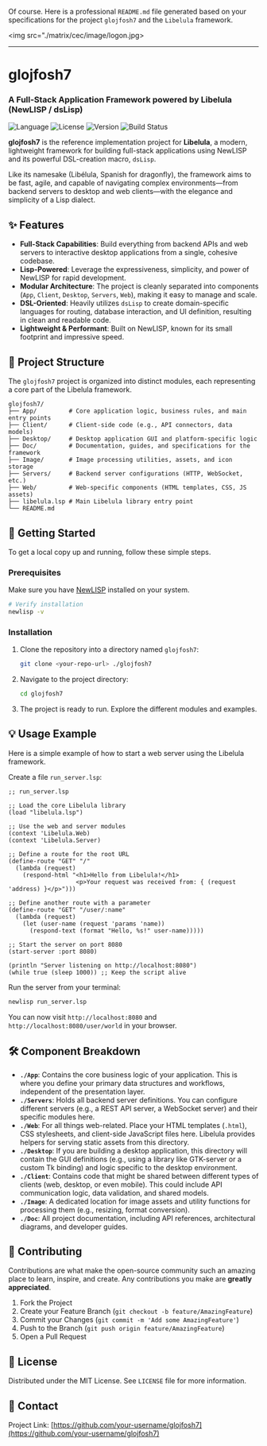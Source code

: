 Of course. Here is a professional `README.md` file generated based on your specifications for the project `glojfosh7` and the `Libelula` framework.

<img src="./matrix/cec/image/logon.jpg>

---

# glojfosh7
### A Full-Stack Application Framework powered by Libelula (NewLISP / dsLisp)

![Language](https://img.shields.io/badge/language-NewLISP-orange.svg)
![License](https://img.shields.io/badge/License-MIT-blue.svg)
![Version](https://img.shields.io/badge/version-0.1.0-brightgreen.svg)
![Build Status](https://img.shields.io/badge/build-passing-brightgreen.svg)

**glojfosh7** is the reference implementation project for **Libelula**, a modern, lightweight framework for building full-stack applications using NewLISP and its powerful DSL-creation macro, `dsLisp`.

Like its namesake (Libélula, Spanish for dragonfly), the framework aims to be fast, agile, and capable of navigating complex environments—from backend servers to desktop and web clients—with the elegance and simplicity of a Lisp dialect.

## ✨ Features

*   **Full-Stack Capabilities**: Build everything from backend APIs and web servers to interactive desktop applications from a single, cohesive codebase.
*   **Lisp-Powered**: Leverage the expressiveness, simplicity, and power of NewLISP for rapid development.
*   **Modular Architecture**: The project is cleanly separated into components (`App`, `Client`, `Desktop`, `Servers`, `Web`), making it easy to manage and scale.
*   **DSL-Oriented**: Heavily utilizes `dsLisp` to create domain-specific languages for routing, database interaction, and UI definition, resulting in clean and readable code.
*   **Lightweight & Performant**: Built on NewLISP, known for its small footprint and impressive speed.

## 📂 Project Structure

The `glojfosh7` project is organized into distinct modules, each representing a core part of the Libelula framework.

```
glojfosh7/
├── App/         # Core application logic, business rules, and main entry points
├── Client/      # Client-side code (e.g., API connectors, data models)
├── Desktop/     # Desktop application GUI and platform-specific logic
├── Doc/         # Documentation, guides, and specifications for the framework
├── Image/       # Image processing utilities, assets, and icon storage
├── Servers/     # Backend server configurations (HTTP, WebSocket, etc.)
├── Web/         # Web-specific components (HTML templates, CSS, JS assets)
├── libelula.lsp # Main Libelula library entry point
└── README.md
```

## 🚀 Getting Started

To get a local copy up and running, follow these simple steps.

### Prerequisites

Make sure you have [NewLISP](http://www.newlisp.org/index.cgi?Download) installed on your system.

```bash
# Verify installation
newlisp -v
```

### Installation

1.  Clone the repository into a directory named `glojfosh7`:
    ```bash
    git clone <your-repo-url> ./glojfosh7
    ```
2.  Navigate to the project directory:
    ```bash
    cd glojfosh7
    ```
3.  The project is ready to run. Explore the different modules and examples.

## 💡 Usage Example

Here is a simple example of how to start a web server using the Libelula framework.

Create a file `run_server.lsp`:
```newlisp
;; run_server.lsp

;; Load the core Libelula library
(load "libelula.lsp")

;; Use the web and server modules
(context 'Libelula.Web)
(context 'Libelula.Server)

;; Define a route for the root URL
(define-route "GET" "/"
  (lambda (request)
    (respond-html "<h1>Hello from Libelula!</h1>
                   <p>Your request was received from: { (request 'address) }</p>")))

;; Define another route with a parameter
(define-route "GET" "/user/:name"
  (lambda (request)
    (let (user-name (request 'params 'name))
      (respond-text (format "Hello, %s!" user-name)))))

;; Start the server on port 8080
(start-server :port 8080)

(println "Server listening on http://localhost:8080")
(while true (sleep 1000)) ;; Keep the script alive
```

Run the server from your terminal:
```bash
newlisp run_server.lsp
```

You can now visit `http://localhost:8080` and `http://localhost:8080/user/world` in your browser.

## 🛠 Component Breakdown

*   **`./App`**: Contains the core business logic of your application. This is where you define your primary data structures and workflows, independent of the presentation layer.
*   **`./Servers`**: Holds all backend server definitions. You can configure different servers (e.g., a REST API server, a WebSocket server) and their specific modules here.
*   **`./Web`**: For all things web-related. Place your HTML templates (`.html`), CSS stylesheets, and client-side JavaScript files here. Libelula provides helpers for serving static assets from this directory.
*   **`./Desktop`**: If you are building a desktop application, this directory will contain the GUI definitions (e.g., using a library like GTK-server or a custom Tk binding) and logic specific to the desktop environment.
*   **`./Client`**: Contains code that might be shared between different types of clients (web, desktop, or even mobile). This could include API communication logic, data validation, and shared models.
*   **`./Image`**: A dedicated location for image assets and utility functions for processing them (e.g., resizing, format conversion).
*   **`./Doc`**: All project documentation, including API references, architectural diagrams, and developer guides.

## 🤝 Contributing

Contributions are what make the open-source community such an amazing place to learn, inspire, and create. Any contributions you make are **greatly appreciated**.

1.  Fork the Project
2.  Create your Feature Branch (`git checkout -b feature/AmazingFeature`)
3.  Commit your Changes (`git commit -m 'Add some AmazingFeature'`)
4.  Push to the Branch (`git push origin feature/AmazingFeature`)
5.  Open a Pull Request

## 📄 License

Distributed under the MIT License. See `LICENSE` file for more information.

## 📧 Contact

Project Link: [https://github.com/your-username/glojfosh7](https://github.com/your-username/glojfosh7)